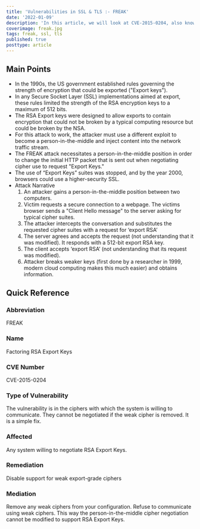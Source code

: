 ```yaml
---
title: 'Vulnerabilities in SSL & TLS :- FREAK'
date: '2022-01-09'
description: 'In this article, we will look at CVE-2015-0204, also known as the FREAK attack. This attack makes use of a person-in-the-middle position to allow end clients to communicate using RSA Export Keys, which were a form of weak strength RSA encryption keys capped at 512 bits. The US government imposed this in the 1990s to prevent the encryption from being used against them. The idea was to give protection from a modest system but not prevent the NSA from decrypting it.'
coverimage: freak.jpg
tags: freak, ssl, tls
published: true
posttype: article
---
```

## Main Points 

- In the 1990s, the US government established rules governing the strength of encryption that could be exported ("Export keys").
- In any Secure Socket Layer (SSL) implementations aimed at export, these rules limited the strength of the RSA encryption keys to a maximum of 512 bits.
- The RSA Export keys were designed to allow exports to contain encryption that could not be broken by a typical computing resource but could be broken by the NSA.
- For this attack to work, the attacker must use a different exploit to become a person-in-the-middle and inject content into the network traffic stream.
- The FREAK attack necessitates a person-in-the-middle position in order to change the initial HTTP packet that is sent out when negotiating cipher use to request "Export Keys."
- The use of “Export Keys” suites was stopped, and by the year 2000, browsers could use a higher-security SSL.
- Attack Narrative
    1. An attacker gains a person-in-the-middle position between two computers. 
    2. Victim requests a secure connection to a webpage. The victims browser sends a "Client Hello message" to the server asking for typical cipher suites. 
    3. The attacker intercepts the conversation and substitutes the requested cipher suites with a request for ‘export RSA’
    4. The server agrees and accepts the request (not understanding that it was modified). It responds with a 512-bit export RSA key.
    5. The client accepts ‘export RSA’ (not understanding that its request was modified).
    6. Attacker breaks weaker keys (first done by a researcher in 1999, modern cloud computing makes this much easier) and obtains information.

## Quick Reference 

### Abbreviation

FREAK 

### Name

Factoring RSA Export Keys

### CVE Number

CVE-2015-0204

### Type of Vulnerability

The vulnerability is in the ciphers with which the system is willing to communicate. They cannot be negotiated if the weak cipher is removed. It is a simple fix.

### Affected

Any system willing to negotiate RSA Export Keys. 

### Remediation

Disable support for weak export-grade ciphers

### Mediation

Remove any weak ciphers from your configuration. Refuse to communicate using weak ciphers. This way the person-in-the-middle cipher negotiation cannot be modified to support RSA Export Keys.